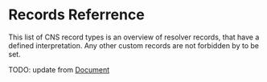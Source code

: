 # Records Referrence

This list of CNS record types is an overview of resolver records, that have a defined interpretation.
Any other custom records are not forbidden by to be set.

TODO: update from [Document](https://docs.google.com/spreadsheets/d/1xquo_6z-EgZ50nou2ldM2g5xc0XztaiIB55fyZEiSUg/edit#gid=0)
